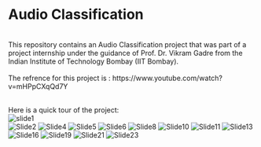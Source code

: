 # Audio Classification
<br>
This repository contains an Audio Classification project that was part of a project internship under the guidance of Prof. Dr. Vikram Gadre from the Indian Institute of Technology Bombay (IIT Bombay).
<br>
<br>
The refrence for this project is : https://www.youtube.com/watch?v=mHPpCXqQd7Y
<br>
<br>

Here is a quick tour of the project:
<br>
![slide1](https://github-production-user-asset-6210df.s3.amazonaws.com/145101202/268465317-ee0ce551-175f-4bb6-8f09-050a0bc46b44.png)
<br>
![Slide2](https://github.com/parthk1165/AudioClassification/assets/145101202/a0663ccb-05ee-46e3-92cc-d19cbe251599)
![Slide4](https://github.com/parthk1165/AudioClassification/assets/145101202/ef4c0328-e263-443a-be6a-6d7f89ce6355)
![Slide5](https://github.com/parthk1165/AudioClassification/assets/145101202/6e9178c6-29e7-48f8-b107-e01352c2acd8)
![Slide6](https://github.com/parthk1165/AudioClassification/assets/145101202/44d4b4ce-d5fe-42c7-8ce8-d93897b44d62)
![Slide8](https://github.com/parthk1165/AudioClassification/assets/145101202/3721dd0b-397f-4a72-945e-470dc4def3e4)
![Slide10](https://github.com/parthk1165/AudioClassification/assets/145101202/78d33ad6-dad5-4b17-b953-22d4e8b7eae5)
![Slide11](https://github.com/parthk1165/AudioClassification/assets/145101202/f639c189-1610-4c18-99e9-48f8925cb000)
![Slide13](https://github.com/parthk1165/AudioClassification/assets/145101202/61749b36-81d1-459f-b454-e13e4d5ed31d)
![Slide16](https://github.com/parthk1165/AudioClassification/assets/145101202/55b44463-f270-46ce-b3b9-bbfe0eece150)
![Slide19](https://github.com/parthk1165/AudioClassification/assets/145101202/32e9ba96-773f-4b13-ae49-63e2f63fe04a)
![Slide21](https://github.com/parthk1165/AudioClassification/assets/145101202/7a2fed04-c6e5-4181-a79c-9e9493e05889)
![Slide23](https://github.com/parthk1165/AudioClassification/assets/145101202/161cfcba-9a46-490f-8b53-8257d6537393)
